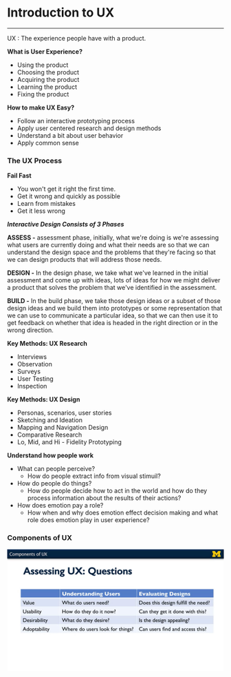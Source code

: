 # Introduction to UX
***


UX 
: The experience people have with a product. 

**What is User Experience?**
- Using the product
- Choosing the product
- Acquiring the product
- Learning the product
- Fixing the product 

**How to make UX Easy?**
- Follow an interactive prototyping process
- Apply user centered research and design methods 
- Understand a bit about user behavior 
- Apply common sense


### The UX Process 

**Fail Fast**
- You won't get it right the first time. 
- Get it wrong and quickly as possible 
- Learn from mistakes 
- Get it less wrong

**_Interactive Design Consists of 3 Phases_**

**ASSESS -**  assessment phase, initially, what we're doing is we're assessing what users are currently doing and what their needs are so that we can understand the design space and the problems that they're facing so that we can design products that will address those needs.

**DESIGN -** In the design phase, we take what we've learned in the initial assessment and come up with ideas, lots of ideas for how we might deliver a product that solves the problem that we've identified in the assessment. 

**BUILD -** In the build phase, we take those design ideas or a subset of those design ideas and we build them into prototypes or some representation that we can use to communicate a particular idea, so that we can then use it to get feedback on whether that idea is headed in the right direction or in the wrong direction.


**Key Methods: UX Research**
- Interviews
- Observation
- Surveys
- User Testing
- Inspection

**Key Methods: UX Design**
- Personas, scenarios, user stories
- Sketching and Ideation 
- Mapping and Navigation Design
- Comparative Research 
- Lo, Mid, and Hi - Fidelity Prototyping

**Understand how people work**
- What can people perceive? 
    - How do people extract info from visual stimuil? 
- How do people do things? 
    - How do people decide how to act in the world and how do they process information about the results of their actions? 
- How does emotion pay a role? 
    - How when and why does emotion effect decision making and what role does emotion play in user experience? 




 ### Components of UX

 ![Assessing UX](/AssessingUX.jpg "Assessing UX")
